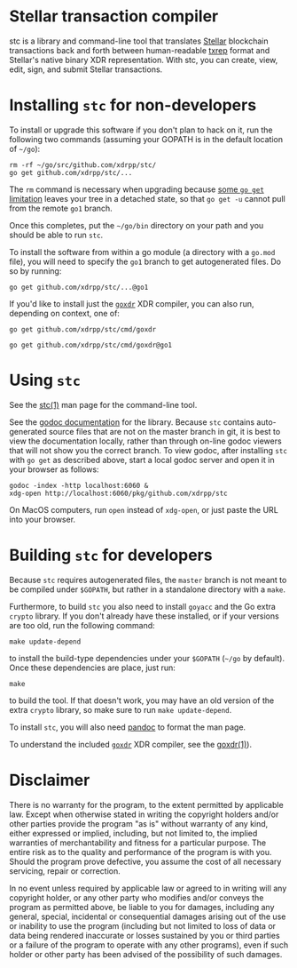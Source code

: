 # Stellar transaction compiler

stc is a library and command-line tool that translates
[Stellar](https://www.stellar.org/) blockchain transactions back and
forth between human-readable
[txrep](https://github.com/stellar/stellar-protocol/blob/master/ecosystem/sep-0011.md)
format and Stellar's native binary XDR representation.  With stc, you
can create, view, edit, sign, and submit Stellar transactions.

# Installing `stc` for non-developers

To install or upgrade this software if you don't plan to hack on it,
run the following two commands (assuming your GOPATH is in the default
location of `~/go`):

    rm -rf ~/go/src/github.com/xdrpp/stc/
    go get github.com/xdrpp/stc/...

The `rm` command is necessary when upgrading because [some `go get`
limitation](https://github.com/golang/go/issues/27526) leaves your
tree in a detached state, so that `go get -u` cannot pull from the
remote `go1` branch.

Once this completes, put the `~/go/bin` directory on your path and you
should be able to run `stc`.

To install the software from within a go module (a directory with a
`go.mod` file), you will need to specify the `go1` branch to get
autogenerated files.  Do so by running:

    go get github.com/xdrpp/stc/...@go1


If you'd like to install just the [`goxdr`](cmd/goxdr) XDR compiler,
you can also run, depending on context, one of:

    go get github.com/xdrpp/stc/cmd/goxdr

    go get github.com/xdrpp/stc/cmd/goxdr@go1

# Using `stc`

See the [stc(1)][stc.1] man page for the command-line tool.

See the [godoc documentation][gh-pages] for the library.  Because
`stc` contains auto-generated source files that are not on the master
branch in git, it is best to view the documentation locally, rather
than through on-line godoc viewers that will not show you the correct
branch.  To view godoc, after installing `stc` with `go get` as
described above, start a local godoc server and open it in your
browser as follows:

    godoc -index -http localhost:6060 &
    xdg-open http://localhost:6060/pkg/github.com/xdrpp/stc

On MacOS computers, run `open` instead of `xdg-open`, or just paste
the URL into your browser.

# Building `stc` for developers

Because `stc` requires autogenerated files, the `master` branch is not
meant to be compiled under `$GOPATH`, but rather in a standalone
directory with a `make`.

Furthermore, to build `stc` you also need to install `goyacc` and the
Go extra `crypto` library.  If you don't already have these installed,
or if your versions are too old, run the following command:

    make update-depend

to install the build-type dependencies under your `$GOPATH` (`~/go` by
default).  Once these dependencies are place, just run:

    make

to build the tool.  If that doesn't work, you may have an old version
of the extra `crypto` library, so make sure to run `make
update-depend`.

To install `stc`, you will also need [pandoc](https://pandoc.org/) to
format the man page.

To understand the included [`goxdr`](cmd/goxdr) XDR compiler, see the
[goxdr(1)][goxdr.1]).

# Disclaimer

There is no warranty for the program, to the extent permitted by
applicable law.  Except when otherwise stated in writing the copyright
holders and/or other parties provide the program "as is" without
warranty of any kind, either expressed or implied, including, but not
limited to, the implied warranties of merchantability and fitness for
a particular purpose.  The entire risk as to the quality and
performance of the program is with you.  Should the program prove
defective, you assume the cost of all necessary servicing, repair or
correction.

In no event unless required by applicable law or agreed to in writing
will any copyright holder, or any other party who modifies and/or
conveys the program as permitted above, be liable to you for damages,
including any general, special, incidental or consequential damages
arising out of the use or inability to use the program (including but
not limited to loss of data or data being rendered inaccurate or
losses sustained by you or third parties or a failure of the program
to operate with any other programs), even if such holder or other
party has been advised of the possibility of such damages.

[gh-pages]: https://xdrpp.github.io/stc/pkg/github.com/xdrpp/stc/
[stc.1]: https://xdrpp.github.io/stc/pkg/github.com/xdrpp/stc/cmd/stc/stc.1.html
[goxdr.1]: https://xdrpp.github.io/stc/pkg/github.com/xdrpp/stc/cmd/goxdr/goxdr.1.html
